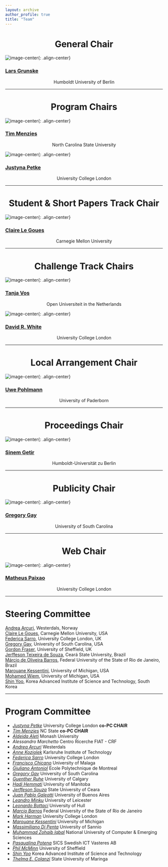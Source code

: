 ```yaml
---
layout: archive
author_profile: true
title: "Team"
---
```


<link rel="stylesheet" href="../css/organization.css">

<h1 style="text-align: center;" markdown="1">General Chair</h1>

![image-center](/images/lars.jpg){: .align-center}
<h3 class="person" markdown="1"><a href="https://www.informatik.hu-berlin.de/de/Members/lars-grunske" target="_blank">Lars Grunske</a></h3>
<center>Humboldt University of Berlin</center>

---

<h1 style="text-align: center;" markdown="1">Program Chairs</h1>

![image-center](/images/tim.jpg){: .align-center}
<h3 class="person" markdown="1"><a href="http://menzies.us/" target="_blank">Tim Menzies</a></h3>
<center>North Carolina State University</center>

![image-center](/images/justyna.jpg){: .align-center}
<h3 class="person" markdown="1"><a href="http://www0.cs.ucl.ac.uk/staff/J.Petke/" target="_blank">Justyna Petke</a></h3>
<center>University College London</center>

---

<h1 style="text-align: center;" markdown="1">Student & Short Papers Track Chair</h1>

![image-center](/images/claire.jpg){: .align-center}
<h3 class="person" markdown="1"><a href="https://clairelegoues.com/" target="_blank">Claire Le Goues</a></h3>
<center>Carnegie Mellon University</center>

---

<h1 style="text-align: center;" markdown="1">Challenge Track Chairs</h1>

![image-center](/images/tanja.png){: .align-center}
<h3 class="person" markdown="1"><a href="http://tanjavos.com/" target="_blank">Tanja Vos</a></h3>
<center>Open Universiteit in the Netherlands</center>

![image-center](/images/david.jpg){: .align-center}
<h3 class="person" markdown="1"><a href="http://www.davidrwhite.co.uk/" target="_blank">David R. White</a></h3>
<center>University College London</center>

---

<h1 style="text-align: center;" markdown="1">Local Arrangement Chair</h1>

![image-center](/images/uwe.jpg){: .align-center}
<h3 class="person" markdown="1"><a href="https://www.hni.uni-paderborn.de/swt/mitarbeiter/130201625100101/" target="_blank">Uwe Pohlmann</a></h3>
<center>University of Paderborn</center>

---
<h1 style="text-align: center;" markdown="1">Proceedings Chair</h1>

![image-center](/images/sinem.jpg){: .align-center}
<h3 class="person" markdown="1"><a href="https://www.informatik.hu-berlin.de/de/institut/mitarbeiter/1689441" target="_blank">Sinem Getir</a></h3>
<center>Humboldt-Universität zu Berlin</center>

---

<h1 style="text-align: center;" markdown="1">Publicity Chair</h1>

![image-center](/images/gregory.jpg){: .align-center}
<h3 class="person" markdown="1"><a href="http://www.greggay.com/" target="_blank">Gregory Gay</a></h3>
<center>University of South Carolina</center>

---

<h1 style="text-align: center;" markdown="1">Web Chair</h1>

![image-center](/images/matheus.jpg){: .align-center}
<h3 class="person" markdown="1"><a href="http://www0.cs.ucl.ac.uk/staff/m.paixao/" target="_blank">Matheus Paixao</a></h3>
<center>University College London</center>

---

<h1 style="text-align: left;" markdown="1">Steering Committee</h1>

<a href="http://folk.uio.no/arcuri/" target="_blank">Andrea Arcuri</a>, Westerdals, Norway   
<a href="https://clairelegoues.com/" target="_blank">Claire Le Goues</a>, Carnegie Mellon University, USA   
<a href="http://www0.cs.ucl.ac.uk/staff/F.Sarro/" target="_blank">Federica Sarro</a>, University College London, UK  
<a href="http://www.greggay.com/" target="_blank">Gregory Gay</a>, University of South Carolina, USA  
<a href="http://staffwww.dcs.shef.ac.uk/people/G.Fraser/" target="_blank">Gordon Fraser</a>, University of Sheffield, UK   
<a href="http://goes.uece.br/en/team.html" target="_blank">Jerffeson Teixeira de Souza</a>, Ceará State University, Brazil    
<a href="http://www.uniriotec.br/~marcio.barros/" target="_blank">Márcio de Oliveira Barros</a>, Federal University of the State of Rio de Janeiro, Brazil   
<a href="http://www-personal.umd.umich.edu/~marouane/" target="_blank">Marouane Kessentini</a>, University of Michigan, USA                       
<a href="http://mkaouer.net/" target="_blank">Mohamed Wiem</a>, University of Michigan, USA                                  
<a href="http://coinse.kaist.ac.kr/members/shin.yoo/" target="_blank">Shin Yoo</a>, Korea Advanced Institute of Science and Technology, South Korea   

---

<h1 style="text-align: left;" markdown="1">Program Committee</h1>

<ul>
<li><em><a href="http://www0.cs.ucl.ac.uk/staff/J.Petke/" target="_blank">Justyna Petke</a></em> University College London <b>co-PC CHAIR</b></li>
<li><em><a href="http://menzies.us" target="_blank">Tim Menzies</a></em> NC State <b>co-PC CHAIR</b></li>
<li><em><a href="http://users.monash.edu.au/~aldeidaa/" target="_blank">Aldeida Aleti</a></em> Monash University</li>
<li><em>Alessandro Marchetto</em> Centro Ricerche FIAT - CRF</li>
<li><em><a href="http://folk.uio.no/arcuri/" target="_blank">Andrea Arcuri</a></em> Westerdals</li>
<li><em><a href="http://sdq.ipd.kit.edu/people/anne_koziolek/" target="_blank">Anne Koziolek</a></em> Karlsruhe Institute of Technology</li>
<li><em><a href="http://www0.cs.ucl.ac.uk/staff/F.Sarro/" target="_blank">Federica Sarro</a></em> University College London</li>
<li><em><a href="http://neo.lcc.uma.es/staff/francis/english/index_en.html" target="_blank">Francisco Chicano</a></em> University of Malaga</li>
<li><em><a href="http://www.antoniol.net/" target="_blank">Giuliano Antoniol</a></em> Ecole Polytechnique de Montreal</li>
<li><em><a href="http://www.greggay.com/" target="_blank">Gregory Gay</a></em> University of South Carolina</li>
<li><em><a href="http://ruhe.cpsc.ucalgary.ca/" target="_blank">Guenther Ruhe</a></em> University of Calgary</li>
<li><em><a href="http://sealab.cs.umanitoba.ca/?page_id=149" target="_blank">Hadi Hemmati</a></em> University of Manitoba</li>
<li><em><a href="http://goes.uece.br/en/team.html" target="_blank">Jerffeson Souza</a></em> State University of Ceara</li>
<li><em><a href="http://lafhis.dc.uba.ar/en/~jgaleotti" target="_blank">Juan Pablo Galeotti</a></em> University of Buenos Aires</li>
<li><em><a href="http://www.cs.le.ac.uk/people/llm11/" target="_blank">Leandro Minku</a></em> University of Leicester</li>
<li><em><a href="http://www2.hull.ac.uk/science/computer_science/our_staff/staff_profiles/len_bottaci.aspx" target="_blank">Leonardo Bottaci</a></em> University of Hull</li>
<li><em><a href="http://www.uniriotec.br/~marcio.barros/" target="_blank">Marcio Barros</a></em> Federal University of the State of Rio de Janeiro</li>
<li><em><a href="http://www0.cs.ucl.ac.uk/staff/mharman/" target="_blank">Mark Harman</a></em> University College London</li>
<li><em><a href="http://www-personal.umd.umich.edu/~marouane/" target="_blank">Marouane Kessentini</a></em> University of Michigan</li>
<li><em><a href="http://www.ing.unisannio.it/mdipenta/" target="_blank">Massimiliano Di Penta</a></em> University of Sannio</li>
<li><em><a href="http://isb.nu.edu.pk/zohaib/" target="_blank">Muhammad Zohaib Iqbal</a></em> National University of Computer & Emerging Sciences</li>
<li><em><a href="https://www.sics.se/people/pasqualina-potena" target="_blank">Pasqualina Potena</a></em> SICS Swedish ICT Vasteres AB</li>
<li><em><a href="http://mcminn.io/" target="_blank">Phil McMinn</a></em> University of Sheffield</li>
<li><em><a href="http://coinse.kaist.ac.kr/members/shin.yoo/" target="_blank">Shin Yoo</a></em> Korea Advanced Institute of Science and Technology</li>
<li><em><a href="http://www.din.uem.br/~teclopes/" target="_blank">Thelma E. Colanzi</a></em> State University of Maringa</li>
</ul>
